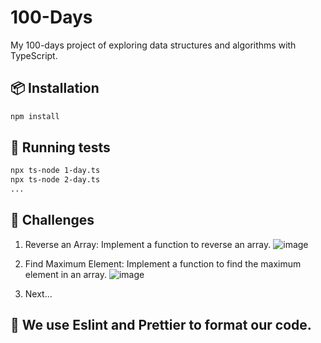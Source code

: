 # 100-Days

My 100-days project of exploring data structures and algorithms with TypeScript.

## 📦 Installation

```bash
npm install
```

## 🧰 Running tests

```bash
npx ts-node 1-day.ts
npx ts-node 2-day.ts
...
```

## 🚀 Challenges

1. Reverse an Array: Implement a function to reverse an array.
   ![image](https://img001.prntscr.com/file/img001/mj5aRTLyQyq9nu4mlJwTZg.png)

2. Find Maximum Element: Implement a function to find the maximum element in an array.
   ![image](https://img001.prntscr.com/file/img001/IS7iH6cFQr2KQNj8riYF5g.png)

3. Next...

## 💅 We use Eslint and Prettier to format our code.
